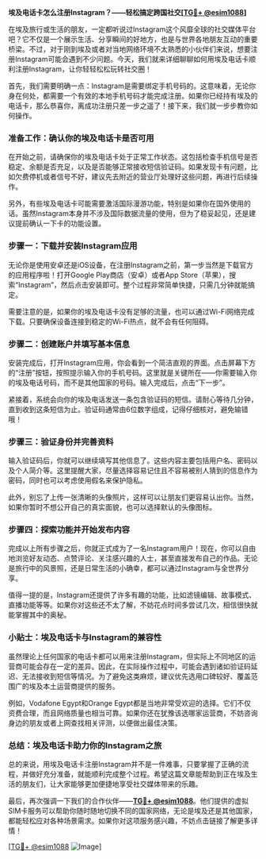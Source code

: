 **埃及电话卡怎么注册Instagram？——轻松搞定跨国社交[[TG💪+ @esim1088](https://t.me/s/esim1088)]**

在埃及旅行或生活的朋友，一定都听说过Instagram这个风靡全球的社交媒体平台吧？它不仅是一个展示生活、分享瞬间的好地方，也是与世界各地朋友互动的重要桥梁。不过，对于刚到埃及或者对当地网络环境不太熟悉的小伙伴们来说，想要注册Instagram可能会遇到不少问题。今天，我们就来详细聊聊如何用埃及电话卡顺利注册Instagram，让你轻轻松松玩转社交圈！

首先，我们需要明确一点：Instagram是需要绑定手机号码的。这意味着，无论你身在何处，都需要一个有效的本地手机号码才能完成注册。如果你已经持有埃及的电话卡，那么恭喜你，离成功注册只差一步之遥了！接下来，我们就一步步教你如何操作。

### **准备工作：确认你的埃及电话卡是否可用**

在开始之前，请确保你的埃及电话卡处于正常工作状态。这包括检查手机信号是否稳定、余额是否充足，以及是否能够正常接收短信验证码。如果发现卡有问题，比如欠费停机或者信号不好，建议先去附近的营业厅处理好这些问题，再进行后续操作。

另外，有些埃及电话卡可能需要激活国际漫游功能，特别是如果你在国外使用的话。虽然Instagram本身并不涉及国际数据流量的使用，但为了稳妥起见，还是建议提前确认一下卡的功能设置。

### **步骤一：下载并安装Instagram应用**

无论你是使用安卓还是iOS设备，在注册Instagram之前，第一步当然是下载官方的应用程序啦！打开Google Play商店（安卓）或者App Store（苹果），搜索“Instagram”，然后点击安装即可。整个过程非常简单快捷，只需几分钟就能搞定。

需要注意的是，如果你的埃及电话卡没有足够的流量，也可以通过Wi-Fi网络完成下载。只要确保设备连接到稳定的Wi-Fi热点，就不会有任何阻碍。

### **步骤二：创建账户并填写基本信息**

安装完成后，打开Instagram应用，你会看到一个简洁直观的界面。点击屏幕下方的“注册”按钮，按照提示输入你的手机号码。这里就是关键所在——你需要输入你的埃及电话号码，而不是其他国家的号码。输入完成后，点击“下一步”。

紧接着，系统会向你的埃及电话发送一条包含验证码的短信。请耐心等待几分钟，直到收到这条短信为止。验证码通常由6位数字组成，记得仔细核对，避免输错哦！

### **步骤三：验证身份并完善资料**

输入验证码后，你就可以继续填写其他信息了。这些内容主要包括用户名、密码以及个人简介等。这里提醒大家，尽量选择容易记住且不容易被别人猜到的信息作为密码，同时也可以考虑使用假名来保护隐私。

此外，别忘了上传一张清晰的头像照片，这样可以让朋友们更容易认出你。当然，如果你暂时不想公开自己的真实面貌，也可以选择默认的头像图标。

### **步骤四：探索功能并开始发布内容**

完成以上所有步骤之后，你就正式成为了一名Instagram用户！现在，你可以自由地浏览好友动态、点赞评论、关注感兴趣的人士，甚至直接发布自己的作品。无论是旅行中的风景照，还是日常生活的小确幸，都可以通过Instagram与全世界分享。

值得一提的是，Instagram还提供了许多有趣的功能，比如滤镜编辑、故事模式、直播功能等等。如果你对这些还不太了解，不妨花点时间多尝试几次，相信很快就能掌握其中的奥秘。

### **小贴士：埃及电话卡与Instagram的兼容性**

虽然理论上任何国家的电话卡都可以用来注册Instagram，但实际上不同地区的运营商可能会存在一定的差异。因此，在实际操作过程中，可能会遇到诸如验证码延迟、无法接收到短信等情况。为了避免这类麻烦，建议优先选用口碑较好、覆盖范围广的埃及本土运营商提供的服务。

例如，Vodafone Egypt和Orange Egypt都是当地非常受欢迎的选择。它们不仅资费合理，而且网络质量也相当可靠。如果你还在犹豫该选哪家运营商，不妨咨询身边的朋友或者上网查找相关评测，以便做出最佳决策。

### **总结：埃及电话卡助力你的Instagram之旅**

总的来说，用埃及电话卡注册Instagram并不是一件难事，只要掌握了正确的流程，并做好充分准备，就能顺利完成整个过程。希望这篇文章能帮助到正在埃及生活的朋友们，让大家能够更加便捷地享受社交媒体带来的乐趣。

最后，再次强调一下我们的合作伙伴——**[TG💪+ @esim1088](https://t.me/s/esim1088)**。他们提供的虚拟SIM卡服务可以帮助你随时随地切换不同的国家网络，无论是埃及还是其他国家，都能轻松应对各种场景需求。如果你对这项服务感兴趣，不妨点击链接了解更多详情！

[[TG💪+ @esim1088](https://t.me/s/esim1088) ![Image](https://i.postimg.cc/4NQfJmqS/Snipaste-2025-05-13-00-14-12.png)]